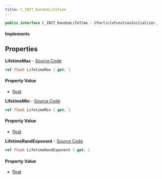 ```yaml
---
title: C_INIT_RandomLifeTime
---
```


```csharp
public interface C_INIT_RandomLifeTime : CParticleFunctionInitializer, CParticleFunction, ISchemaClass<CParticleFunction>, ISchemaClass<CParticleFunctionInitializer>, ISchemaClass<C_INIT_RandomLifeTime>, ISchemaField, ISchemaClass, INativeHandle
```

#### Implements

## Properties

**LifetimeMax** - [Source Code](https://github.com/swiftly-solution/swiftlys2/blob/main/managed/src/SwiftlyS2.Generated/Schemas/Interfaces/C_INIT_RandomLifeTime.cs#L18)

```csharp
ref float LifetimeMax { get; }
```

#### Property Value

- [float](https://learn.microsoft.com/dotnet/api/system.single)

**LifetimeMin** - [Source Code](https://github.com/swiftly-solution/swiftlys2/blob/main/managed/src/SwiftlyS2.Generated/Schemas/Interfaces/C_INIT_RandomLifeTime.cs#L16)

```csharp
ref float LifetimeMin { get; }
```

#### Property Value

- [float](https://learn.microsoft.com/dotnet/api/system.single)

**LifetimeRandExponent** - [Source Code](https://github.com/swiftly-solution/swiftlys2/blob/main/managed/src/SwiftlyS2.Generated/Schemas/Interfaces/C_INIT_RandomLifeTime.cs#L20)

```csharp
ref float LifetimeRandExponent { get; }
```

#### Property Value

- [float](https://learn.microsoft.com/dotnet/api/system.single)

